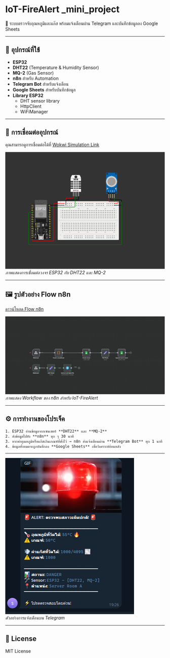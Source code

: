 # IoT-FireAlert \_mini_project

🚨 ระบบตรวจจับอุณหภูมิและแก๊ส พร้อมแจ้งเตือนผ่าน Telegram และบันทึกข้อมูลลง Google Sheets

---

## 🔧 อุปกรณ์ที่ใช้

- **ESP32**
- **DHT22** (Temperature & Humidity Sensor)
- **MQ-2** (Gas Sensor)
- **n8n** สำหรับ Automation
- **Telegram Bot** สำหรับแจ้งเตือน
- **Google Sheets** สำหรับบันทึกข้อมูล
- **Library ESP32**
  - DHT sensor library
  - HttpClient
  - WiFiManager

---

## 📌 การเชื่อมต่ออุปกรณ์

คุณสามารถดูการเชื่อมต่อได้ที่ [Wokwi Simulation Link](https://wokwi.com/projects/443150859549464577)

![Wokwi Circuit](https://raw.githubusercontent.com/sharkvortex/IoT-FireAlert/main/images/wokwi.png)  
_ภาพแสดงการเชื่อมต่อวงจร ESP32 กับ DHT22 และ MQ-2_

---

## 🖼 รูปตัวอย่าง Flow n8n

[ดาวน์โหลด Flow n8n](https://raw.githubusercontent.com/sharkvortex/IoT-FireAlert/main/download/mini_project.json)

![n8n Flow Diagram](https://raw.githubusercontent.com/sharkvortex/IoT-FireAlert/main/images/n8n.png)  
_ภาพแสดง Workflow ของ n8n สำหรับ IoT-FireAlert_

---

## ⚙️ การทำงานของโปรเจ็ค

    1. ESP32 อ่านข้อมูลจากเซนเซอร์ **DHT22** และ **MQ-2**
    2. ส่งข้อมูลไปยัง **n8n** ทุก ๆ 30 นาที
    3. หากค่าอุณหภูมิหรือแก๊สเกินเกณฑ์ที่ตั้งไว้ → n8n ส่งแจ้งเตือนผ่าน **Telegram Bot** ทุก 1 นาที
    4. ข้อมูลทั้งหมดจะถูกบันทึกลง **Google Sheets** เพื่อวิเคราะห์ย้อนหลัง

---

![Telegram Alert Example](https://raw.githubusercontent.com/sharkvortex/IoT-FireAlert/main/images/telegram.png)  
_ตัวอย่างการแจ้งเตือนบน Telegram_

---

## 📜 License

MIT License
